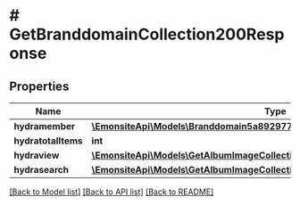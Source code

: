 # # GetBranddomainCollection200Response

## Properties

Name | Type | Description | Notes
------------ | ------------- | ------------- | -------------
**hydramember** | [**\EmonsiteApi\Models\Branddomain5a892977f4b30fe6e5d02bbae1dcc678Jsonld[]**](Branddomain5a892977f4b30fe6e5d02bbae1dcc678Jsonld.md) |  |
**hydratotalItems** | **int** |  | [optional]
**hydraview** | [**\EmonsiteApi\Models\GetAlbumImageCollection200ResponseHydraView**](GetAlbumImageCollection200ResponseHydraView.md) |  | [optional]
**hydrasearch** | [**\EmonsiteApi\Models\GetAlbumImageCollection200ResponseHydraSearch**](GetAlbumImageCollection200ResponseHydraSearch.md) |  | [optional]

[[Back to Model list]](../../README.md#models) [[Back to API list]](../../README.md#endpoints) [[Back to README]](../../README.md)
